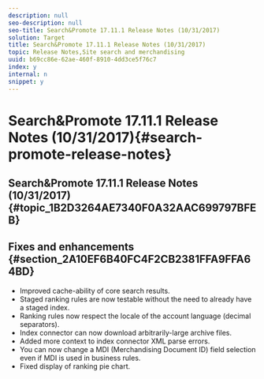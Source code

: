 ```yaml
---
description: null
seo-description: null
seo-title: Search&Promote 17.11.1 Release Notes (10/31/2017)
solution: Target
title: Search&Promote 17.11.1 Release Notes (10/31/2017)
topic: Release Notes,Site search and merchandising
uuid: b69cc86e-62ae-460f-8910-4dd3ce5f76c7
index: y
internal: n
snippet: y
---
```


# Search&Promote 17.11.1 Release Notes (10/31/2017){#search-promote-release-notes}

## Search&Promote 17.11.1 Release Notes (10/31/2017) {#topic_1B2D3264AE7340F0A32AAC699797BFEB}

## Fixes and enhancements {#section_2A10EF6B40FC4F2CB2381FFA9FFA64BD}

* Improved cache-ability of core search results. 
* Staged ranking rules are now testable without the need to already have a staged index. 
* Ranking rules now respect the locale of the account language (decimal separators). 
* Index connector can now download arbitrarily-large archive files. 
* Added more context to index connector XML parse errors. 
* You can now change a MDI (Merchandising Document ID) field selection even if MDI is used in business rules. 
* Fixed display of ranking pie chart.

